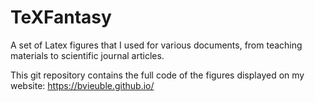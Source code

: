 # TeXFantasy
A set of Latex figures that I used for various documents, from teaching 
materials to scientific journal articles.

This git repository contains the full code of the figures displayed on my
website: https://bvieuble.github.io/
